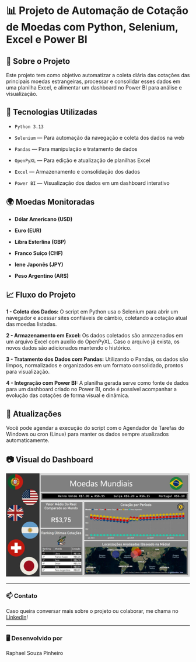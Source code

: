 # 📊 Projeto de Automação de Cotação de Moedas com Python, Selenium, Excel e Power BI

## 📁 Sobre o Projeto

Este projeto tem como objetivo automatizar a coleta diária das cotações das principais moedas estrangeiras, processar e consolidar esses dados em uma planilha Excel, e alimentar um dashboard no Power BI para análise e visualização.

## 🚀 Tecnologias Utilizadas
- `Python 3.13`

- `Selenium` — Para automação da navegação e coleta dos dados na web

- `Pandas` — Para manipulação e tratamento de dados

- `OpenPyXL` — Para edição e atualização de planilhas Excel

- `Excel` — Armazenamento e consolidação dos dados

- `Power BI` — Visualização dos dados em um dashboard interativo

## 🌍 Moedas Monitoradas
- **Dólar Americano (USD)**

- **Euro (EUR)**

- **Libra Esterlina (GBP)**

- **Franco Suíço (CHF)**

- **Iene Japonês (JPY)**

- **Peso Argentino (ARS)**

## 📈 Fluxo do Projeto

**1 - Coleta dos Dados:**
O script em Python usa o Selenium para abrir um navegador e acessar sites confiáveis de câmbio, coletando a cotação atual das moedas listadas.

**2 - Armazenamento em Excel:**
Os dados coletados são armazenados em um arquivo Excel com auxílio do OpenPyXL. Caso o arquivo já exista, os novos dados são adicionados mantendo o histórico.

**3 - Tratamento dos Dados com Pandas:**
Utilizando o Pandas, os dados são limpos, normalizados e organizados em um formato consolidado, prontos para visualização.

**4 - Integração com Power BI:**
A planilha gerada serve como fonte de dados para um dashboard criado no Power BI, onde é possível acompanhar a evolução das cotações de forma visual e dinâmica.

## 📅 Atualizações
Você pode agendar a execução do script com o Agendador de Tarefas do Windows ou cron (Linux) para manter os dados sempre atualizados automaticamente.

## 📷 Visual do Dashboard

![Visual do Dashboard](./Dashboard.jpeg)

---

### 📫 Contato

Caso queira conversar mais sobre o projeto ou colaborar, me chama no [LinkedIn](https://www.linkedin.com/in/raphael-pinheiro-b3062724b)!

---

### 🖥️ Desenvolvido por

Raphael Souza Pinheiro
